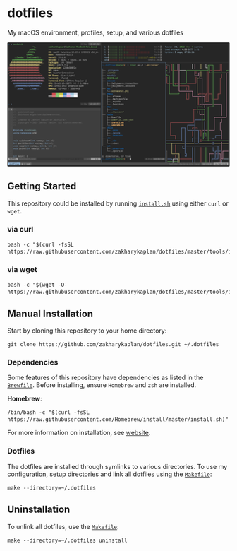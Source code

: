 # dotfiles
My macOS environment, profiles, setup, and various dotfiles

![screenshot](doc/screenshot.png)

## Getting Started

This repository could be installed by running [`install.sh`](tools/install.sh) using either `curl` or `wget`.

### via curl

```shell
bash -c "$(curl -fsSL https://raw.githubusercontent.com/zakharykaplan/dotfiles/master/tools/install.sh)"
```

### via wget

```shell
bash -c "$(wget -O-  https://raw.githubusercontent.com/zakharykaplan/dotfiles/master/tools/install.sh)"
```

## Manual Installation

Start by cloning this repository to your home directory:

```shell
git clone https://github.com/zakharykaplan/dotfiles.git ~/.dotfiles
```

### Dependencies

Some features of this repository have dependencies as listed in the [`Brewfile`](tools/Brewfile). Before installing, ensure `Homebrew` and `zsh` are installed.

**Homebrew**:

```shell
/bin/bash -c "$(curl -fsSL https://raw.githubusercontent.com/Homebrew/install/master/install.sh)"
```

For more information on installation, see [website](https://brew.sh).

### Dotfiles

The dotfiles are installed through symlinks to various directories. To use my configuration, setup  directories and link all dotfiles using the [`Makefile`](Makefile):

```shell
make --directory=~/.dotfiles
```

## Uninstallation

To unlink all dotfiles, use the [`Makefile`](Makefile):

```shell
make --directory=~/.dotfiles uninstall
```
